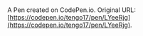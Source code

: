 # 

A Pen created on CodePen.io. Original URL: [https://codepen.io/tengo17/pen/LYeeRjg](https://codepen.io/tengo17/pen/LYeeRjg).



